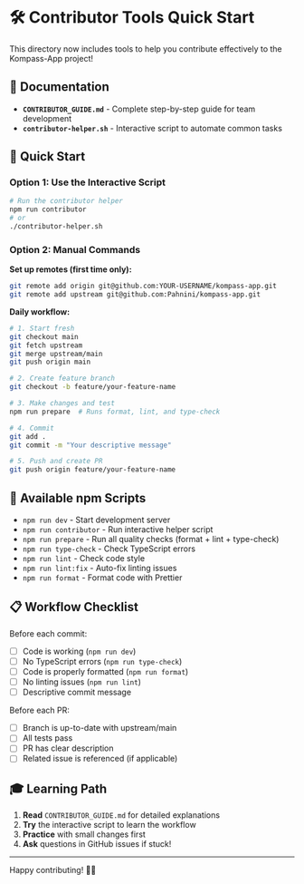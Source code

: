 # 🛠️ Contributor Tools Quick Start

This directory now includes tools to help you contribute effectively to the Kompass-App project!

## 📖 Documentation

- **`CONTRIBUTOR_GUIDE.md`** - Complete step-by-step guide for team development
- **`contributor-helper.sh`** - Interactive script to automate common tasks

## 🚀 Quick Start

### Option 1: Use the Interactive Script

```bash
# Run the contributor helper
npm run contributor
# or
./contributor-helper.sh
```

### Option 2: Manual Commands

**Set up remotes (first time only):**

```bash
git remote add origin git@github.com:YOUR-USERNAME/kompass-app.git
git remote add upstream git@github.com:Pahnini/kompass-app.git
```

**Daily workflow:**

```bash
# 1. Start fresh
git checkout main
git fetch upstream
git merge upstream/main
git push origin main

# 2. Create feature branch
git checkout -b feature/your-feature-name

# 3. Make changes and test
npm run prepare  # Runs format, lint, and type-check

# 4. Commit
git add .
git commit -m "Your descriptive message"

# 5. Push and create PR
git push origin feature/your-feature-name
```

## 🎯 Available npm Scripts

- `npm run dev` - Start development server
- `npm run contributor` - Run interactive helper script
- `npm run prepare` - Run all quality checks (format + lint + type-check)
- `npm run type-check` - Check TypeScript errors
- `npm run lint` - Check code style
- `npm run lint:fix` - Auto-fix linting issues
- `npm run format` - Format code with Prettier

## 📋 Workflow Checklist

Before each commit:

- [ ] Code is working (`npm run dev`)
- [ ] No TypeScript errors (`npm run type-check`)
- [ ] Code is properly formatted (`npm run format`)
- [ ] No linting issues (`npm run lint`)
- [ ] Descriptive commit message

Before each PR:

- [ ] Branch is up-to-date with upstream/main
- [ ] All tests pass
- [ ] PR has clear description
- [ ] Related issue is referenced (if applicable)

## 🎓 Learning Path

1. **Read** `CONTRIBUTOR_GUIDE.md` for detailed explanations
2. **Try** the interactive script to learn the workflow
3. **Practice** with small changes first
4. **Ask** questions in GitHub issues if stuck!

---

Happy contributing! 🧭✨
